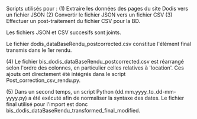 Scripts utilisés pour :
(1) Extraire les données des pages du site Dodis vers un fichier JSON
(2) Convertir le fichier JSON vers un fichier CSV
(3) Effectuer un post-traitement du fichier CSV pour la BD.

Les fichiers JSON et CSV succesifs sont joints.

Le fichier dodis_dataBaseRendu_postcorrected.csv constitue l'élément final transmis dans le 1er rendu. 

(4) Le fichier bis_dodis_dataBaseRendu_postcorrected.csv est réarrangé selon l'ordre des colonnes, en particulier celles relatives à 'location'. Ces ajouts ont directement été intégrés dans le script Post_correction_csv_rendu.py. 

(5) Dans un second temps, un script Python (dd.mm.yyyy_to_dd-mm-yyyy.py) a été exécuté afin de normaliser la syntaxe des dates. Le fichier final utilisé pour l'import est donc bis_dodis_dataBaseRendu_transformed_final_modified.
